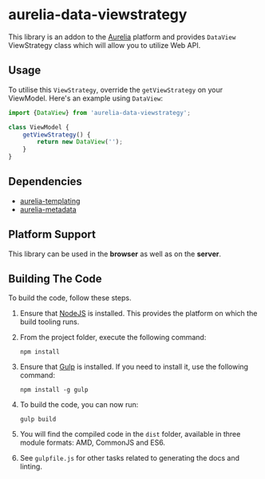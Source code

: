 # aurelia-data-viewstrategy

This library is an addon to the [Aurelia](http://www.aurelia.io/) platform and provides `DataView` ViewStrategy class which will allow you to utilize Web API.

## Usage
To utilise this `ViewStrategy`, override the `getViewStrategy` on your ViewModel. Here's an example using `DataView`:

```js
import {DataView} from 'aurelia-data-viewstrategy';

class ViewModel {
	getViewStrategy() {
		return new DataView('');
	}
}
```

## Dependencies

* [aurelia-templating](https://github.com/aurelia/templating)
* [aurelia-metadata](https://github.com/aurelia/metadata)

## Platform Support

This library can be used in the **browser** as well as on the **server**.

## Building The Code

To build the code, follow these steps.

1. Ensure that [NodeJS](http://nodejs.org/) is installed. This provides the platform on which the build tooling runs.
2. From the project folder, execute the following command:

	```shell
	npm install
	```
3. Ensure that [Gulp](http://gulpjs.com/) is installed. If you need to install it, use the following command:

	```shell
	npm install -g gulp
	```
4. To build the code, you can now run:

	```shell
	gulp build
	```
5. You will find the compiled code in the `dist` folder, available in three module formats: AMD, CommonJS and ES6.

6. See `gulpfile.js` for other tasks related to generating the docs and linting.
